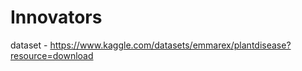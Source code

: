 # Innovators                   
            
dataset - https://www.kaggle.com/datasets/emmarex/plantdisease?resource=download      
 
    
